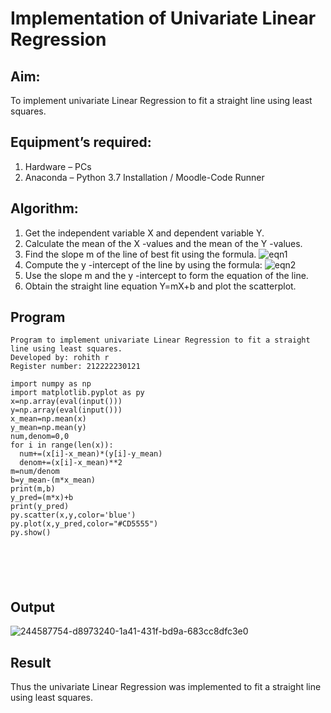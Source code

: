 # Implementation of Univariate Linear Regression
## Aim:
To implement univariate Linear Regression to fit a straight line using least squares.
## Equipment’s required:
1.	Hardware – PCs
2.	Anaconda – Python 3.7 Installation / Moodle-Code Runner
## Algorithm:
1.	Get the independent variable X and dependent variable Y.
2.	Calculate the mean of the X -values and the mean of the Y -values.
3.	Find the slope m of the line of best fit using the formula.
 ![eqn1](./eq1.jpg)
4.	Compute the y -intercept of the line by using the formula:
![eqn2](./eq2.jpg)  
5.	Use the slope m and the y -intercept to form the equation of the line.
6.	Obtain the straight line equation Y=mX+b and plot the scatterplot.
## Program
```
Program to implement univariate Linear Regression to fit a straight line using least squares.
Developed by: rohith r
Register number: 212222230121

import numpy as np
import matplotlib.pyplot as py
x=np.array(eval(input()))
y=np.array(eval(input()))
x_mean=np.mean(x)
y_mean=np.mean(y)
num,denom=0,0
for i in range(len(x)):
  num+=(x[i]-x_mean)*(y[i]-y_mean)
  denom+=(x[i]-x_mean)**2
m=num/denom
b=y_mean-(m*x_mean)
print(m,b) 
y_pred=(m*x)+b
print(y_pred)
py.scatter(x,y,color='blue')
py.plot(x,y_pred,color="#CD5555")
py.show()






```
## Output
![244587754-d8973240-1a41-431f-bd9a-683cc8dfc3e0](https://github.com/Rohithravi333/Univariate-Linear-Regression/assets/119394126/83497680-fdb2-425f-8a1e-5bf3b201e5d0)

## Result
Thus the univariate Linear Regression was implemented to fit a straight line using least squares.
